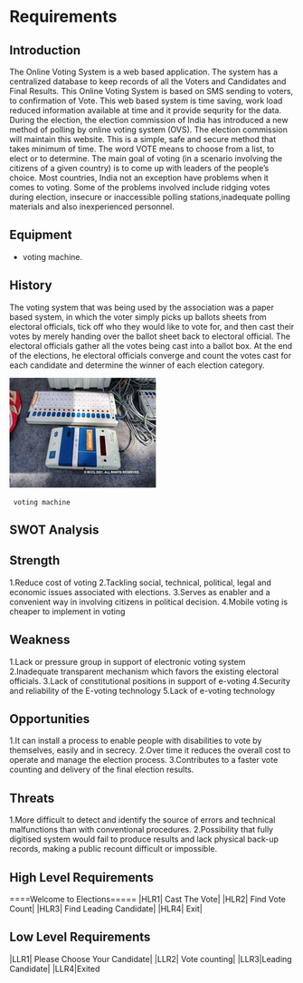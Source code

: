 # **Requirements**
## Introduction
The Online Voting System is a web based application.
The system has a centralized database to keep records of all the Voters and Candidates and Final Results.
This Online Voting System is based on SMS sending to voters, to confirmation of Vote.
This web based system is time saving, work load reduced
information available at time and it provide sequrity for the data.
During the election, the election commission of India has introduced a new method of polling by online voting system (OVS).
The election commission will maintain this website. This is a simple, safe and secure method that takes minimum of time.
The word VOTE means to choose from a list, to elect or to determine.
The main goal of voting (in a scenario involving the citizens of a given country) is to come up with leaders of the people’s choice. Most countries, India not an exception have problems when it comes to voting.
Some of the problems involved include ridging votes during election, insecure or inaccessible polling stations,inadequate polling materials and also inexperienced personnel.

## Equipment
- voting machine.
## History
The voting system that was being used by the association was a paper based system, in which the voter simply picks up ballots sheets from electoral officials, tick off who they would like to vote for, and then cast their votes by merely handing over the ballot sheet back to electoral official.
The electoral officials gather all the votes being cast into a ballot box.
At the end of the elections, he electoral officials converge and count the votes cast for each candidate and determine the winner of each election category.

   ![File voting_machine](https://raw.githubusercontent.com/Fazzanida07/stepin_votingsystem/72f5932b8c5f0b7b2faee2313668fe9075e1067a/voting%20image.jpg)
        
     voting machine
  
## SWOT Analysis
## Strength
1.Reduce cost of voting 
2.Tackling social, technical, political, legal and economic issues associated with elections.
3.Serves as enabler and a convenient way in involving citizens in political decision.
4.Mobile voting is cheaper to implement in voting

## Weakness
1.Lack or pressure group in support of electronic voting system
2.Inadequate transparent mechanism which favors the existing electoral officials.
3.Lack of constitutional positions in support of e-voting
4.Security and reliability of the E-voting technology
5.Lack of e-voting technology

## Opportunities
1.It can install a process to enable people with disabilities to vote by themselves, easily and in secrecy.
2.Over time it reduces the overall cost to operate and manage the election process.
3.Contributes to a faster vote counting and delivery of the final election results.

## Threats
1.More difficult to detect and identify the source of errors and technical malfunctions than with conventional procedures.
2.Possibility that fully digitised system would fail to produce results and lack physical back-up records, making a public recount difficult or impossible.

## High Level Requirements
====Welcome to Elections===== 
|HLR1| Cast The Vote| 
|HLR2| Find Vote Count| 
|HLR3| Find Leading Candidate|
|HLR4| Exit|

## Low Level Requirements
|LLR1| Please Choose Your Candidate|
|LLR2| Vote counting|
|LLR3|Leading Candidate|
|LLR4|Exited
  
